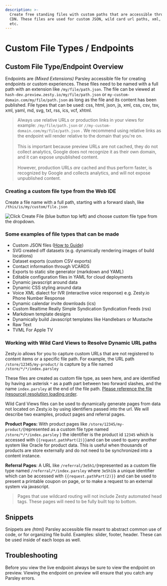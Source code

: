 ```yaml
---
description: >-
  Create free standing files with custom paths that are accessible through the
  CDN. These files are used for custom JSON, wild card url paths, xml, html,
  etc.
---
```


# Custom File Types / Endpoints

## Custom File Type/Endpoint Overview&#x20;

Endpoints are _(Mixed Extensions)_ Parsley accessible file for creating endpoints or custom experiences. These files need to be named with a full path with an extension like `/my/file/path.json`. The file can be viewed at `hash-dev.preview.zesty.io/my/file/path.json` or `my-custom-domain.com/my/file/path.json` as long as the file and its content has been published. File types that can be used: css, html, json, js, xml, css, csv, tsv, xml, yaml, md, svg, txt, rss, ics, vcf, xhtml.

> Always use relative URLs or production links in your views for example: `/my/file/path.json`  or  `//my-custom-domain.com/my/file/path.json` . We recommend using relative links as the endpoint will render relative to the domain that you're on.\
\
This is important because preview URLs are not cached, they do not collect analytics, Google does not recognize it as their own domain, and it can expose unpublished content. \
\
However, production URLs _are_ cached and thus perform faster, is recognized by Google  and collects analytics, and will not expose unpublished content.

###

### Creating a custom file type from the Web IDE

Create a file name with a full path, starting with a forward slash, like `/this/is/my/custom/file.json`

![Click Create File (blue button top left) and choose custom file type from the dropdown.](../../../.gitbook/assets/custom-endpoint.png)

### Some examples of file types that can be made

* Custom JSON files ([How to Guide](../../guides/how-tos/how-to-create-a-customizable-json-endpoint-for-content.md))
* SVG created off datasets (e.g. dynamically rendering images of build locations)
* Dataset exports (custom CSV exports)
* Contact information through VCARDS
* Exports to static site generator (markdown and YAML)
* Editable configuration files in YAML for cloud deployments
* Dynamic javascript around data
* Dynamic CSS styling around data
* Voice XML dialect for IVR (interactive voice response) e.g. Zesty.io Phone Number Response
* Dynamic calendar invite downloads (ics)
* Custom Realtime Really Simple Syndication Syndication Feeds (rss)
* Markdown template designs
* Dynamically build Javascript templates like Handlebars or Mustache
* Raw Text
* TVML For Apple TV

### Working with Wild Card Views to Resolve Dynamic URL paths

Zesty.io allows for you to capture custom URLs that are not registered to content items or a specific file path. For example, the URL path `/store/12345/my-product/` is capture by a file named `/store/*/*/index.parsley`

These files are created as custom file type, as seen here, and are identified by having an asterisk `*` as a path part between two forward slashes, and the name `index.parsley` at the end of the file path. [Please reference the file (resource) resolution loading order](../../../services/web-engine/resource-resolution-order.md).

Wild Card Views files can be used to dynamically generate pages from data not located on Zesty.io by using identifiers passed into the url. We will describe two examples, product pages and referral pages.&#x20;

**Product Pages:** With product pages like `/store/12345/my-product/`(represented as a custom file type named `/store/*/*/index.parsley` ) the identifier is the product id `12345` which is accessed with `{{request.pathPart(2)}}`and can be used to query another system like Oracle for product data. This is useful when thousands of products are store externally and do not need to be synchronized into a content instance. &#x20;

**Referral Pages**: A URL like `/referral/3e5h1/`(represented as a custom file type named `/referral/*/index.parsley` where `3e5h1`is a unique identifier which can be accessed with `{{request.pathPart(2)}}` and can be used to present a printable coupon on page, or to make a request to an external system via javascript.&#x20;

> Pages that use wildcard routing will not include Zesty automated head tags. These pages will need to be fully built top to bottom.&#x20;

## &#x20;Snippets&#x20;

Snippets are _(html)_ Parsley accessible file meant to abstract common use of code, or for organizing file build. Examples: slider, footer, header. These can be used inside of each loops as well.

## Troubleshooting

Before you view the live endpoint always be sure to view the endpoint on preview. Viewing the endpoint on preview will ensure that you catch any Parsley errors.

